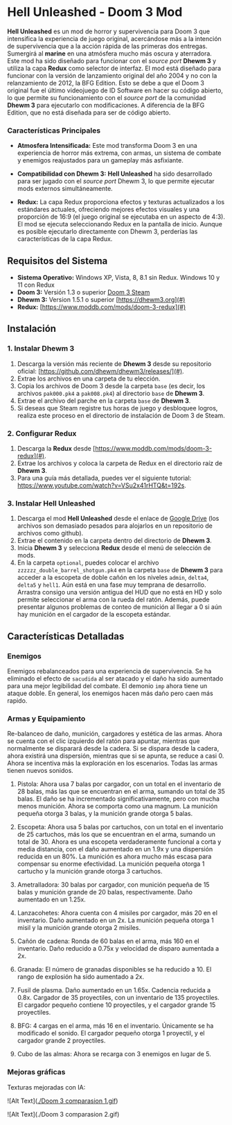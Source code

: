 # Hell Unleashed - Doom 3 Mod

**Hell Unleashed** es un mod de horror y supervivencia para Doom 3 que intensifica la experiencia de juego original, acercándose más a la intención de supervivencia que a la acción rápida de las primeras dos entregas. Sumergirá al **marine** en una atmósfera mucho más oscura y aterradora. Este mod ha sido diseñado para funcionar con el _source port_ **Dhewm 3** y utiliza la capa **Redux** como selector de interfaz. El mod está diseñado para funcionar con la versión de lanzamiento original del año 2004 y no con la relanzamiento de 2012, la BFG Edition. Esto se debe a que el Doom 3 original fue el último videojuego de ID Software en hacer su código abierto, lo que permite su funcionamiento con el _source port_ de la comunidad **Dhewm 3** para ejecutarlo con modificaciones. A diferencia de la BFG Edition, que no está diseñada para ser de código abierto.

### Características Principales

-   **Atmosfera Intensificada:** Este mod transforma Doom 3 en una experiencia de horror más extrema, con armas, un sistema de combate y enemigos reajustados para un gameplay más asfixiante.
    
-   **Compatibilidad con Dhewm 3:** **Hell Unleashed** ha sido desarrollado para ser jugado con el _source port_ Dhewm 3, lo que permite ejecutar mods externos simultáneamente.
    
-   **Redux:** La capa Redux proporciona efectos y texturas actualizados a los estándares actuales, ofreciendo mejores efectos visuales y una proporción de 16:9 (el juego original se ejecutaba en un aspecto de 4:3). El mod se ejecuta seleccionando Redux en la pantalla de inicio. Aunque es posible ejecutarlo directamente con Dhewm 3, perderías las características de la capa Redux.


## Requisitos del Sistema

-   **Sistema Operativo:** Windows XP, Vista, 8, 8.1 sin Redux. Windows 10 y 11 con Redux
-   **Doom 3:** Versión 1.3 o superior [Doom 3 Steam](https://store.steampowered.com/app/208200/DOOM_3/) 
-   **Dhewm 3:** Version 1.5.1 o superior [https://dhewm3.org](#)
-   **Redux:** [https://www.moddb.com/mods/doom-3-redux](#)


## Instalación

### 1. Instalar Dhewm 3

1.  Descarga la versión más reciente de **Dhewm 3** desde su repositorio oficial: [https://github.com/dhewm/dhewm3/releases/](#).
2.  Extrae los archivos en una carpeta de tu elección.
3.  Copia los archivos de Doom 3 desde la carpeta `base` (es decir, los archivos `pak000.pk4` a `pak008.pk4`) al directorio `base` de **Dhewm 3**.
4.  Extrae el archivo del parche en la carpeta `base` de **Dhewm 3**.
5.  Si deseas que Steam registre tus horas de juego y desbloquee logros, realiza este proceso en el directorio de instalación de Doom 3 de Steam.


### 2. Configurar Redux

1.  Descarga la **Redux** desde [https://www.moddb.com/mods/doom-3-redux](#).
2.  Extrae los archivos y coloca la carpeta de Redux en el directorio raíz de **Dhewm 3**.
3.  Para una guía más detallada, puedes ver el siguiente tutorial: https://www.youtube.com/watch?v=VSu2x41rHTQ&t=192s.


### 3. Instalar Hell Unleashed

1.  Descarga el mod **Hell Unleashed** desde el enlace de [Google Drive](https://drive.google.com/drive/folders/1SW7ppMkqu_keK48sNbnJqUiVwNlcCPJ6?usp=sharing) (los archivos son demasiado pesados para alojarlos en un repositorio de archivos como github).
2.  Extrae el contenido en la carpeta dentro del directorio de **Dhewm 3**.
3.  Inicia **Dhewm 3** y selecciona **Redux** desde el menú de selección de mods.
4. En la carpeta `optional`, puedes colocar el archivo `zzzzzz_double_barrel_shotgun.pk4` en la carpeta `base` de **Dhewm 3** para acceder a la escopeta de doble cañón en los niveles `admin`, `delta4`, `delta5` y `hell1`. Aún está en una fase muy temprana de desarrollo. Arrastra consigo una versión antigua del HUD que no está en HD y solo permite seleccionar el arma con la rueda del ratón. Además, puede presentar algunos problemas de conteo de munición al llegar a 0 si aún hay munición en el cargador de la escopeta estándar.


## Características Detalladas

### Enemigos

Enemigos rebalanceados para una experiencia de supervivencia. Se ha eliminado el efecto de `sacudida` al ser atacado y el daño ha sido aumentado para una mejor legibilidad del combate. El demonio `imp` ahora tiene un ataque doble. En general, los enemigos hacen más daño pero caen más rapido.

### Armas y Equipamiento

Re-balanceo de daño, munición, cargadores y estética de las armas. Ahora se cuenta con el clic izquierdo del ratón para apuntar, mientras que normalmente se disparará desde la cadera. Si se dispara desde la cadera, ahora existirá una dispersión, mientras que si se apunta, se reduce a casi 0. Ahora se incentiva más la exploración en los escenarios. Todas las armas tienen nuevos sonidos.

1.  Pistola: Ahora usa 7 balas por cargador, con un total en el inventario de 28 balas, más las que se encuentran en el arma, sumando un total de 35 balas. El daño se ha incrementado significativamente, pero con mucha menos munición. Ahora se comporta como una magnum. La munición pequeña otorga 3 balas, y la munición grande otorga 5 balas.

2.  Escopeta: Ahora usa 5 balas por cartuchos, con un total en el inventario de 25 cartuchos, más los que se encuentran en el arma, sumando un total de 30. Ahora es una escopeta verdaderamente funcional a corta y media distancia, con el daño aumentado en un 1.9x y una dispersión reducida en un 80%. La munición es ahora mucho más escasa para compensar su enorme efectividad. La munición pequeña otorga 1 cartucho y la munición grande otorga 3 cartuchos.

3.  Ametralladora: 30 balas por cargador, con munición pequeña de 15 balas y munición grande de 20 balas, respectivamente. Daño aumentado en un 1.25x.

4. Lanzacohetes: Ahora cuenta con 4 misiles por cargador, más 20 en el inventario. Daño aumentado en un 2x. La munición pequeña otorga 1 misil y la munición grande otorga 2 misiles.

5. Cañón de cadena: Ronda de 60 balas en el arma, más 160 en el inventario. Daño reducido a 0.75x y velocidad de disparo aumentada a 2x.

6. Granada: El número de granadas disponibles se ha reducido a 10. El rango de explosión ha sido aumentado a 2x.

7. Fusil de plasma. Daño aumentado en un 1.65x. Cadencia reducida a 0.8x. Cargador de 35 proyectiles, con un inventario de 135 proyectiles. El cargador pequeño contiene 10 proyectiles, y el cargador grande 15 proyectiles.

8. BFG: 4 cargas en el arma, más 16 en el inventario. Únicamente se ha modificado el sonido. El cargador pequeño otorga 1 proyectil, y el cargador grande 2 proyectiles.

9. Cubo de las almas: Ahora se recarga con 3 enemigos en lugar de 5.


### Mejoras gráficas

Texturas mejoradas con IA:

![Alt Text]([./Doom 3 comparasion 1.gif](https://github.com/RoberrtoIA/Hell-Unleashed/blob/main/Doom%203%20comparasion%201.gif))

![Alt Text](./Doom 3 comparasion 2.gif)
